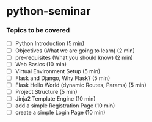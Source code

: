 # python-seminar

### Topics to be covered

- [ ] Python Introduction (5 min)
- [ ] Objectives (What we are going to learn) (2 min)
- [ ] pre-requisites (What you should know) (2 min)
- [ ] Web Basics (10 min)
- [ ] Virtual Environment Setup (5 min)
- [ ] Flask and Django, Why Flask? (5 min)
- [ ] Flask Hello World (dynamic Routes, Params) (5 min)
- [ ] Project Structure (5 min)
- [ ] Jinja2 Template Engine (10 min)
- [ ] add a simple Registration Page (10 min)
- [ ] create a simple Login Page (10 min)